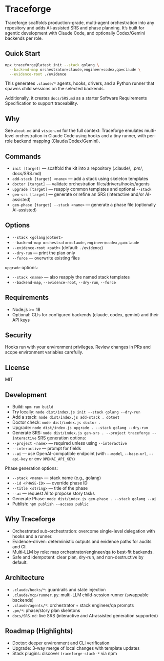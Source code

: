 # Traceforge

Traceforge scaffolds production-grade, multi-agent orchestration into any repository and adds AI-assisted SRS and phase planning. It’s built for agentic development with Claude Code, and optionally Codex/Gemini backends per role.

## Quick Start

```bash
npx traceforge@latest init --stack golang \
  --backend-map orchestrator=claude,engineer=codex,qa=claude \
  --evidence-root ./evidence
```

This generates `.claude/*` agents, hooks, drivers, and a Python runner that spawns child sessions on the selected backends.

Additionally, it creates `docs/SRS.md` as a starter Software Requirements Specification to support traceability.

## Why

See `about.md` and `vision.md` for the full context: Traceforge emulates multi-level orchestration in Claude Code using hooks and a tiny runner, with per-role backend mapping (Claude/Codex/Gemini).

## Commands

- `init [target]` — scaffold the kit into a repository (.claude/*, .pm/*, docs/SRS.md)
- `add-stack [target] <name>` — add a stack using skeleton templates
- `doctor [target]` — validate orchestration files/drivers/hooks/agents
- `upgrade [target]` — reapply common templates and optional `--stack`
- `gen-srs [target]` — generate or refine an SRS (interactive and/or AI-assisted)
- `gen-phase [target] --stack <name>` — generate a phase file (optionally AI-assisted)

## Options

- `--stack <golang|dotnet>`
- `--backend-map orchestrator=claude,engineer=codex,qa=claude`
- `--evidence-root <path>` (default: `./evidence`)
- `--dry-run` — print the plan only
- `--force` — overwrite existing files

`upgrade` options:
- `--stack <name>` — also reapply the named stack templates
- `--backend-map`, `--evidence-root`, `--dry-run`, `--force`

## Requirements

- Node.js >= 18
- Optional: CLIs for configured backends (claude, codex, gemini) and their API keys

## Security

Hooks run with your environment privileges. Review changes in PRs and scope environment variables carefully.

## License

MIT

## Development

- Build: `npm run build`
- Try locally: `node dist/index.js init --stack golang --dry-run`
- Add a stack: `node dist/index.js add-stack . dotnet`
- Doctor check: `node dist/index.js doctor .`
- Upgrade: `node dist/index.js upgrade . --stack golang --dry-run`
- Generate SRS: `node dist/index.js gen-srs . --project traceforge --interactive`
SRS generation options:
- `--project <name>` — required unless using `--interactive`
- `--interactive` — prompt for fields
- `--ai` — use OpenAI-compatible endpoint (with `--model`, `--base-url`, `--api-key` or env `OPENAI_API_KEY`)

Phase generation options:
- `--stack <name>` — stack name (e.g., golang)
- `--id <PHASE-ID>` — override phase ID
- `--title <string>` — title of the phase
- `--ai` — request AI to propose story tasks
- Generate Phase: `node dist/index.js gen-phase . --stack golang --ai`
- Publish: `npm publish --access public`

## Why Traceforge

- Orchestrated sub-orchestration: overcome single-level delegation with hooks and a runner.
- Evidence-driven: deterministic outputs and evidence paths for audits and CI.
- Multi-LLM by role: map orchestrator/engineer/qa to best-fit backends.
- Safe and idempotent: clear plan, dry-run, and non-destructive by default.

## Architecture

- `.claude/hooks/*`: guardrails and state injection
- `.claude/mcp/runner.py`: multi-LLM child-session runner (swappable backends)
- `.claude/agents/*`: orchestrator + stack engineer/qa prompts
- `.pm/*`: phase/story plan skeletons
- `docs/SRS.md`: live SRS (interactive and AI-assisted generation supported)

## Roadmap (Highlights)

- Doctor: deeper environment and CLI verification
- Upgrade: 3-way merge of local changes with template updates
- Stack plugins: discover `traceforge-stack-*` via npm
